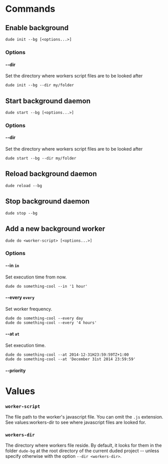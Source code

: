 # Commands

## Enable background

    dude init --bg [<options...>]
    
### Options

#### --dir <workers-dir>

Set the directory where workers script files are to be looked after

    dude init --bg --dir my/folder
    
## Start background daemon

    dude start --bg [<options...>]
    
### Options

#### --dir <workers-dir>

Set the directory where workers script files are to be looked after

    dude start --bg --dir my/folder
    
## Reload background daemon

    dude reload --bg
    
## Stop background daemon

    dude stop --bg
    
## Add a new background worker

    dude do <worker-script> [<options...>]

### Options

#### --in `in`

Set execution time from now.

    dude do something-cool --in '1 hour'
    
#### --every `every`

Set worker frequency.

    dude do something-cool --every day
    dude do something-cool --every '4 hours'
    
#### --at `at`

Set execution time.

    dude do something-cool --at 2014-12-31H23:59:59TZ+1:00
    dude do something-cool --at 'December 31st 2014 23:59:59'
    
#### --priority <priority>

# Values

### `worker-script`

The file path to the worker's javascript file. You can omit the `.js` extension. See values:workers-dir to see where javascript files are looked for.

### `workers-dir`

The directory where workers file reside. By default, it looks for them in the folder `dude-bg` at the root directory of the current duded project -- unless specify otherwise with the option `--dir <workers-dir>`.
